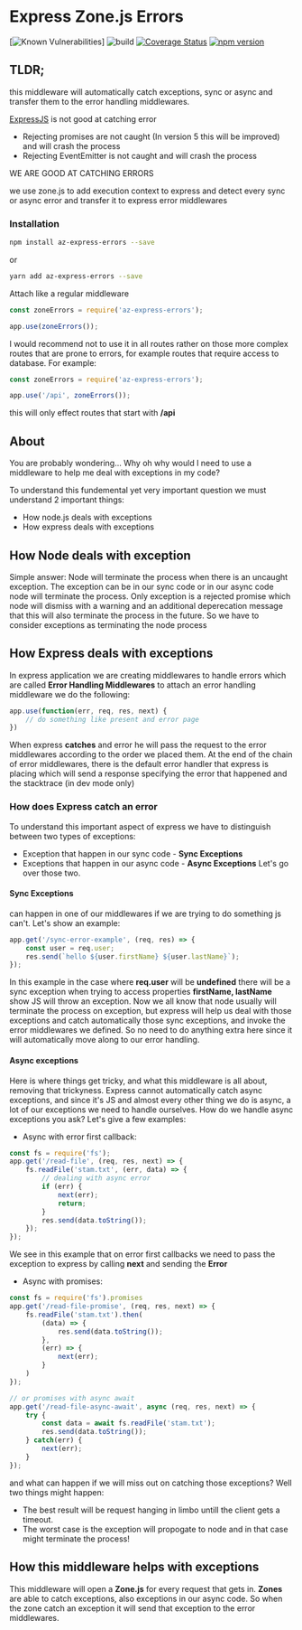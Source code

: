 # Express Zone.js Errors

[![Known Vulnerabilities](https://snyk.io/test/github/ywarezk/express-errors/badge.svg)]
![build](https://github.com/ywarezk/express-errors/actions/workflows/ci.yaml/badge.svg)
[![Coverage Status](https://coveralls.io/repos/github/ywarezk/express-errors/badge.svg)](https://coveralls.io/github/ywarezk/express-errors)
[![npm version](https://badge.fury.io/js/express-errors.svg)](https://badge.fury.io/js/express-errors)

## TLDR;

this middleware will automatically catch exceptions, sync or async and transfer them to the error handling middlewares.

[ExpressJS](https://expressjs.com/) is not good at catching error
- Rejecting promises are not caught (In version 5 this will be improved) and will crash the process
- Rejecting EventEmitter is not caught and will crash the process

WE ARE GOOD AT CATCHING ERRORS

we use zone.js to add execution context to express and detect every sync or async error and transfer it to express error middlewares

### Installation

```bash
npm install az-express-errors --save
```

or

```bash
yarn add az-express-errors --save
```

Attach like a regular middleware

```js
const zoneErrors = require('az-express-errors');

app.use(zoneErrors());
```

I would recommend not to use it in all routes rather on those more complex routes that are prone to errors, for example routes that require access to database.
For example:

```js
const zoneErrors = require('az-express-errors');

app.use('/api', zoneErrors());
```

this will only effect routes that start with **/api**

## About

You are probably wondering...
Why oh why would I need to use a middleware to help me deal with exceptions in my code?

To understand this fundemental yet very important question we must understand 2 important things:

- How node.js deals with exceptions
- How express deals with exceptions

## How Node deals with exception

Simple answer: Node will terminate the process when there is an uncaught exception.
The exception can be in our sync code or in our async code node will terminate the process.
Only exception is a rejected promise which node will dismiss with a warning and an additional deperecation message that this will also terminate the process in the future.
So we have to consider exceptions as terminating the node process

## How Express deals with exceptions

In express application we are creating middlewares to handle errors which are called **Error Handling Middlewares**
to attach an error handling middleware we do the following:

```js
app.use(function(err, req, res, next) {
    // do something like present and error page
})
```

When express **catches** and error he will pass the request to the error middlewares according to the order we placed them.
At the end of the chain of error middlewares, there is the default error handler that express is placing which will send a response specifying the error that happened and the stacktrace (in dev mode only)

### How does Express **catch** an error

To understand this important aspect of express we have to distinguish between two types of exceptions:
- Exception that happen in our sync code - **Sync Exceptions**
- Exceptions that happen in our async code - **Async Exceptions**
Let's go over those two.

#### Sync Exceptions

can happen in one of our middlewares if we are trying to do something js can't.
Let's show an example:

```js
app.get('/sync-error-example', (req, res) => {
    const user = req.user;
    res.send(`hello ${user.firstName} ${user.lastName}`);
});
```

In this example in the case where **req.user** will be **undefined** there will be a sync exception when trying to access properties **firstName, lastName**
show JS will throw an exception.
Now we all know that node usually will terminate the process on exception, but express will help us deal with those exceptions and catch automatically those sync exceptions, and invoke the error middlewares we defined.
So no need to do anything extra here since it will automatically move along to our error handling.

#### Async exceptions

Here is where things get tricky, and what this middleware is all about, removing that trickyness.
Express cannot automatically catch async exceptions, and since it's JS and almost every other thing we do is async, a lot of our exceptions we need to handle ourselves.
How do we handle async exceptions you ask?
Let's give a few examples:

- Async with error first callback:

```js
const fs = require('fs');
app.get('/read-file', (req, res, next) => {
    fs.readFile('stam.txt', (err, data) => {
        // dealing with async error
        if (err) {
            next(err);
            return;
        }
        res.send(data.toString());
    });
});
```

We see in this example that on error first callbacks we need to pass the exception to express by calling **next** and sending the **Error**

- Async with promises:

```js
const fs = require('fs').promises
app.get('/read-file-promise', (req, res, next) => {
    fs.readFile('stam.txt').then(
        (data) => {
            res.send(data.toString());
        },
        (err) => {
            next(err);
        }
    )
});

// or promises with async await
app.get('/read-file-async-await', async (req, res, next) => {
    try {
        const data = await fs.readFile('stam.txt');
        res.send(data.toString());
    } catch(err) {
        next(err);
    }
});
```

and what can happen if we will miss out on catching those exceptions?
Well two things might happen:

- The best result will be request hanging in limbo untill the client gets a timeout.
- The worst case is the exception will propogate to node and in that case might terminate the process!

## How this middleware helps with exceptions

This middleware will open a **Zone.js** for every request that gets in.
**Zones** are able to catch exceptions, also exceptions in our async code. 
So when the zone catch an exception it will send that exception to the error middlewares.
